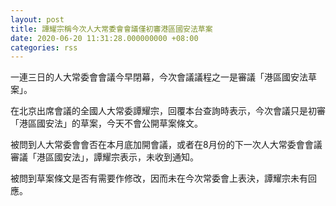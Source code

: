 ```yaml
---
layout: post
title: 譚耀宗稱今次人大常委會會議僅初審港區國安法草案
date: 2020-06-20 11:31:28.000000000 +08:00
categories: rss
---
```


一連三日的人大常委會會議今早閉幕，今次會議議程之一是審議「港區國安法草案」。

在北京出席會議的全國人大常委譚耀宗，回覆本台查詢時表示，今次會議只是初審「港區國安法」的草案，今天不會公開草案條文。

被問到人大常委會會否在本月底加開會議，或者在8月份的下一次人大常委會會議審議「港區國安法」，譚耀宗表示，未收到通知。

被問到草案條文是否有需要作修改，因而未在今次常委會上表決，譚耀宗未有回應。
